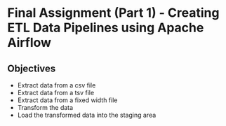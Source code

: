 # Final Assignment (Part 1) - Creating ETL Data Pipelines using Apache Airflow

## Objectives

- Extract data from a csv file
- Extract data from a tsv file
- Extract data from a fixed width file
- Transform the data
- Load the transformed data into the staging area
